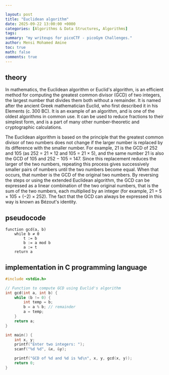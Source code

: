 ```yaml
---

layout: post
title: "Euclidean algorithm"
date: 2025-09-22 13:00:00 +0000
categories: [Algorithms & Data Structures, Algorithms]
tags: 
summary: "my writeups for picoCTF - picoGym Challenges."
author: Mensi Mohamed Amine
toc: true
math: false
comments: true
---
```


## theory

In mathematics, the Euclidean algorithm or Euclid's algorithm, is an efficient method for computing the greatest common divisor (GCD) of two integers, the largest number that divides them both without a remainder. It is named after the ancient Greek mathematician Euclid, who first described it in his Elements (c. 300 BC). It is an example of an algorithm, and is one of the oldest algorithms in common use. It can be used to reduce fractions to their simplest form, and is a part of many other number-theoretic and cryptographic calculations.

The Euclidean algorithm is based on the principle that the greatest common divisor of two numbers does not change if the larger number is replaced by its difference with the smaller number. For example, 21 is the GCD of 252 and 105 (as 252 = 21 × 12 and 105 = 21 × 5), and the same number 21 is also the GCD of 105 and 252 − 105 = 147. Since this replacement reduces the larger of the two numbers, repeating this process gives successively smaller pairs of numbers until the two numbers become equal. When that occurs, that number is the GCD of the original two numbers. By reversing the steps or using the extended Euclidean algorithm, the GCD can be expressed as a linear combination of the two original numbers, that is the sum of the two numbers, each multiplied by an integer (for example, 21 = 5 × 105 + (−2) × 252). The fact that the GCD can always be expressed in this way is known as Bézout's identity.

## pseudocode

```
function gcd(a, b)
    while b ≠ 0
        t := b
        b := a mod b
        a := t
    return a
```

## implementation in C programming language

```c
#include <stdio.h>

// Function to compute GCD using Euclid's algorithm
int gcd(int a, int b) {
    while (b != 0) {
        int temp = b;
        b = a % b; // remainder
        a = temp;
    }
    return a;
}

int main() {
    int x, y;
    printf("Enter two integers: ");
    scanf("%d %d", &x, &y);

    printf("GCD of %d and %d is %d\n", x, y, gcd(x, y));
    return 0;
}
```